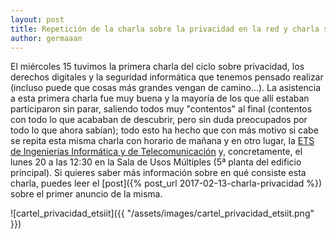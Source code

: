 ```yaml
---
layout: post
title: Repetición de la charla sobre la privacidad en la red y charla sobre Tor
author: germaaan
---
```


El miércoles 15 tuvimos la primera charla del ciclo sobre privacidad, los derechos digitales y la seguridad informática que tenemos pensado realizar (incluso puede que cosas más grandes vengan de camino...). La asistencia a esta primera charla fue muy buena y la mayoría de los que allí estaban participaron sin parar, saliendo todos muy "contentos" al final (contentos con todo lo que acababan de descubrir, pero sin duda preocupados por todo lo que ahora sabían); todo esto ha hecho que con más motivo si cabe se repita esta misma charla con horario de mañana y en otro lugar, la [ETS de Ingenierías Informática y de Telecomunicación](https://www.openstreetmap.org/#map=19/37.19703/-3.62455) y, concretamente, el lunes 20 a las 12:30 en la Sala de Usos Múltiples (5ª planta del edificio principal). Si quieres saber más información sobre en qué consiste esta charla, puedes leer el [post]({% post_url 2017-02-13-charla-privacidad %}) sobre el primer anuncio de la misma.

![cartel_privacidad_etsiit]({{ "/assets/images/cartel_privacidad_etsiit.png" }})
